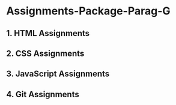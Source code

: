 # Assignments-Package-Parag-G

## 1. HTML Assignments
## 2. CSS Assignments

## 3. JavaScript Assignments
## 4. Git Assignments
